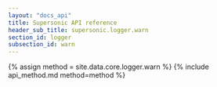 ```yaml
---
layout: "docs_api"
title: Supersonic API reference
header_sub_title: supersonic.logger.warn
section_id: logger
subsection_id: warn
---
```


{% assign method = site.data.core.logger.warn %}
{% include api_method.md method=method %}
